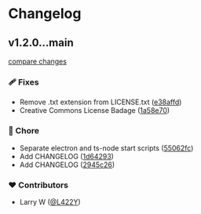 # Changelog


## v1.2.0...main

[compare changes](https://github.com/L422Y/AutoPostBot/compare/v1.2.0...main)

### 🩹 Fixes

- Remove .txt extension from LICENSE.txt ([e38affd](https://github.com/L422Y/AutoPostBot/commit/e38affd))
- Creative Commons License Badage ([1a58e70](https://github.com/L422Y/AutoPostBot/commit/1a58e70))

### 🏡 Chore

- Separate electron and ts-node start scripts ([55062fc](https://github.com/L422Y/AutoPostBot/commit/55062fc))
- Add CHANGELOG ([1d64293](https://github.com/L422Y/AutoPostBot/commit/1d64293))
- Add CHANGELOG ([2945c26](https://github.com/L422Y/AutoPostBot/commit/2945c26))

### ❤️ Contributors

- Larry W ([@L422Y](http://github.com/L422Y))
